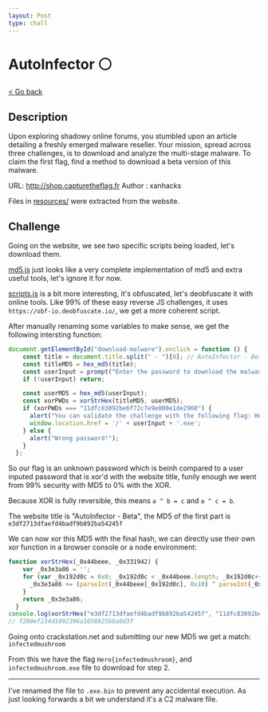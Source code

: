 ```yaml
---
layout: Post
type: chall
---
```

# AutoInfector ⚪

<a class="back-link" href="../../">< Go back</a>

## Description

Upon exploring shadowy online forums, you stumbled upon an article detailing a freshly emerged malware reseller. Your mission, spread across three challenges, is to download and analyze the multi-stage malware. To claim the first flag, find a method to download a beta version of this malware.

URL: <http://shop.capturetheflag.fr>
Author : xanhacks

Files in [resources/](./resources) were extracted from the website.

## Challenge

Going on the website, we see two specific scripts being loaded, let's download them.

[md5.js](./resources/md5.js) just looks like a very complete implementation of md5 and extra useful tools, let's ignore it for now.

[scripts.js](./resources/scripts.js) is a bit more interesting, it's obfuscated, let's deobfuscate it with online tools. Like 99% of these easy reverse JS challenges, it uses `https://obf-io.deobfuscate.io/`, we get a more coherent script.

After manually renaming some variables to make sense, we get the following intersting function:

```js
document.getElementById("download-malware").onclick = function () {
    const title = document.title.split(" - ")[0]; // AutoInfector - Beta
    const titleMD5 = hex_md5(title);
    const userInput = prompt("Enter the password to download the malware:");
    if (!userInput) return;

    const userMD5 = hex_md5(userInput);
    const xorPWDs = xorStrHex(titleMD5, userMD5);
    if (xorPWDs === "11dfc83092be6f72c7e9e000e1de2960") {
      alert("You can validate the challenge with the following flag: Hero{" + userInput + '}');
      window.location.href = '/' + userInput + '.exe';
    } else {
      alert("Wrong password!");
    }
  };
```

So our flag is an unknown password which is beinh compared to a user inputed password that is xor'd with the website title, funily enough we went from 99% security with MD5 to 0% with the XOR.

Because XOR is fully reversible, this means `a ^ b = c` and `a ^ c = b`.

The website title is "AutoInfector - Beta", the MD5 of the first part is `e3df2713dfaefd4badf9b892ba54245f`

We can now xor this MD5 with the final hash, we can directly use their own xor function in a browser console or a node environment:

```js
function xorStrHex(_0x44beee, _0x331942) {
    var _0x3e3a86 = '';
    for (var _0x192d0c = 0x0; _0x192d0c < _0x44beee.length; _0x192d0c++) {
      _0x3e3a86 += (parseInt(_0x44beee[_0x192d0c], 0x10) ^ parseInt(_0x331942[_0x192d0c], 0x10)).toString(0x10);
    }
    return _0x3e3a86;
  }
console.log(xorStrHex("e3df2713dfaefd4badf9b892ba54245f", "11dfc83092be6f72c7e9e000e1de2960"))
// f200ef234d1092396a1058925b8a0d3f
```

Going onto crackstation.net and submitting our new MD5 we get a match: `infectedmushroom`

From this we have the flag `Hero{infectedmushroom}`, and `infectedmushroom.exe` file to download for step 2.

----

I've renamed the file to `.exe.bin` to prevent any accidental execution. As just looking forwards a bit we understand it's a C2 malware file.
